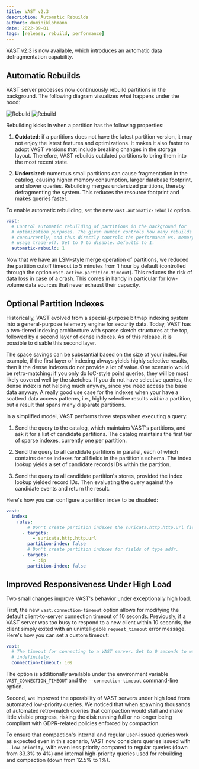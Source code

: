 ```yaml
---
title: VAST v2.3
description: Automatic Rebuilds
authors: dominiklohmann
date: 2022-09-01
tags: [release, rebuild, performance]
---
```


[VAST v2.3][github-vast-release] is now available, which introduces an automatic
data defragmentation capability.

[github-vast-release]: https://github.com/tenzir/vast/releases/tag/v2.3.0

<!--truncate-->

## Automatic Rebuilds

VAST server processes now continuously rebuild partitions in the background. The
following diagram visualizes what happens under the hood:

![Rebuild](/img/rebuild-light.png#gh-light-mode-only)
![Rebuild](/img/rebuild-dark.png#gh-dark-mode-only)

Rebuilding kicks in when a partition has the following properties:

1. **Outdated**: if a partitions does not have the latest partition version, it
   may not enjoy the latest features and optimizations. It makes it also faster
   to adopt VAST versions that include breaking changes in the storage layout.
   Therefore, VAST rebuilds outdated partitions to bring them into the most
   recent state.

2. **Undersized**: numerous small partitions can cause fragmentation in the
   catalog, causing higher memory consumption, larger database footprint, and
   slower queries. Rebuilding merges undersized partitions, thereby
   defragmenting the system. This reduces the resource footprint and makes
   queries faster.

To enable automatic rebuilding, set the new `vast.automatic-rebuild` option.

```yaml
vast:
  # Control automatic rebuilding of partitions in the background for
  # optimization purposes. The given number controls how many rebuilds to run
  # concurrently, and thus directly controls the performance vs. memory and CPU
  # usage trade-off. Set to 0 to disable. Defaults to 1.
  automatic-rebuild: 1
```

Now that we have an LSM-style merge operation of partitions, we reduced
the partition cutoff timeout to 5 minutes from 1 hour by default (controlled
through the option `vast.active-partition-timeout`). This reduces the risk of
data loss in case of a crash. This comes in handy in particular for low-volume
data sources that never exhaust their capacity.

## Optional Partition Indexes

Historically, VAST evolved from a special-purpose bitmap indexing system into a
general-purpose telemetry engine for security data. Today, VAST has a two-tiered
indexing architecture with sparse sketch structures at the top, followed by a
second layer of dense indexes. As of this release, it is possible to disable
this second layer.

The space savings can be substantial based on the size of your index. For
example, if the first layer of indexing always yields highly selective results,
then it the dense indexes do not provide a lot of value. One scenario would be
retro-matching: if you only do IoC-style point queries, they will be most likely
covered well by the sketches. If you do not have selective queries, the dense
index is not helping much anyway, since you need access the base data anyway. A
really good use case for the indexes when your have a scatterd data access
patterns, i.e., highly selective results *within* a partition, but a result that
spans many disparate partitions.

In a simplified model, VAST performs three steps when executing a query:

1. Send the query to the catalog, which maintains VAST's partitions, and ask it
   for a list of candidate partitions. The catalog maintains the first tier of
   sparse indexes, currently one per partition.

2. Send the query to all candidate partitions in parallel, each of which
   contains dense indexes for all fields in the partition's schema. The index
   lookup yields a set of candidate records IDs within the partition.

3. Send the query to all candidate partition's stores, provided the index lookup
   yielded record IDs. Then evaluating the query against the candidate events
   and return the result.

Here's how you can configure a partition index to be disabled:

```yaml
vast:
  index:
    rules:
        # Don't create partition indexes the suricata.http.http.url field.
      - targets:
          - suricata.http.http.url
        partition-index: false
        # Don't create partition indexes for fields of type addr.
      - targets:
          - :ip
        partition-index: false
```

## Improved Responsiveness Under High Load

Two small changes improve VAST's behavior under exceptionally high load.

First, the new `vast.connection-timeout` option allows for modifying the default
client-to-server connection timeout of 10 seconds. Previously, if a VAST server
was too busy to respond to a new client within 10 seconds, the client simply
exited with an unintelligable `request_timeout` error message. Here's how you
can set a custom timeout:

```yaml
vast:
  # The timeout for connecting to a VAST server. Set to 0 seconds to wait
  # indefinitely.
  connection-timeout: 10s
```

The option is additionally available under the environment variable
`VAST_CONNECTION_TIMEOUT` and the `--connection-timeout` command-line option.

Second, we improved the operability of VAST servers under high load from
automated low-priority queries. We noticed that when spawning thousands of
automated retro-match queries that compaction would stall and make little
visible progress, risking the disk running full or no longer being compliant
with GDPR-related policies enforced by compaction.

To ensure that compaction's internal and regular user-issued queries work as
expected even in this scenario, VAST now considers queries issued with
`--low-priority`, with even less priority compared to regular queries (down from
33.3% to 4%) and internal high-priority queries used for rebuilding and
compaction (down from 12.5% to 1%).
